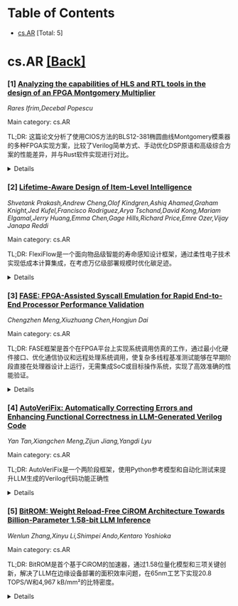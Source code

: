 <div id=toc></div>

# Table of Contents

- [cs.AR](#cs.AR) [Total: 5]


<div id='cs.AR'></div>

# cs.AR [[Back]](#toc)

### [1] [Analyzing the capabilities of HLS and RTL tools in the design of an FPGA Montgomery Multiplier](https://arxiv.org/abs/2509.08067)
*Rares Ifrim,Decebal Popescu*

Main category: cs.AR

TL;DR: 这篇论文分析了使用CIOS方法的BLS12-381椭圆曲线Montgomery模乘器的多种FPGA实现方案，比较了Verilog简单方式、手动优化DSP原语和高级综合方案的性能差异，并与Rust软件实现进行对比。


<details>
  <summary>Details</summary>
Motivation: 为BLS12-381椭圆曲线加密操作开发高频率、高吞吐量的Montgomery模乘器，作为点加法和点乘法等基础操作的核心基础。

Method: 采用Coarsely Integrated Operand Scanning(CIOS)方法，在AMD-Xilinx工具和Alveo FPGA板卡上实现三类设计：Verilog简单方式（自动DSP选择）、Verilog优化方式（手动DSP原语实例化）和高级综合方案，并与Rust软件实现进行对比。

Result: 分析了不同设计选择和工具配置对频率、延迟和资源消耗的影响，展示了如何通过正确的DSP原语使用来提高性能并减少LUT和FF资源消耗。

Conclusion: 手动DSP原语优化的Verilog方案能够实现最佳性能，适当的流水线设计可以在高频率下运行，为椭圆曲线加密操作提供了高速计算基础。

Abstract: We present the analysis of various FPGA design implementations of a
Montgomery Modular Multiplier, compatible with the BLS12-381 elliptic curve,
using the Coarsely Integrated Operand Scanning approach of working with
complete partial products on different digit sizes. The scope of the
implemented designs is to achieve a high-frequency, high-throughput solution
capable of computing millions of operations per second, which can provide a
strong foundation for different Elliptic Curve Cryptography operations such as
point addition and point multiplication. One important constraint for our
designs was to only use FPGA DSP primitives for the arithmetic operations
between digits employed in the CIOS algorithm as these primitives, when
pipelined properly, can operate at a high frequency while also relaxing the
resource consumption of FPGA LUTs and FFs. The target of the analysis is to see
how different design choices and tool configurations influence the frequency,
latency and resource consumption when working with the latest AMD-Xilinx tools
and Alveo FPGA boards in an RTL-HLS hybrid approach. We compare three
categories of designs: a Verilog naive approach where we rely on the Vivado
synthesizer to automatically choose when and where to use DSPs, a Verilog
optimized approach by manually instantiating the DSP primitives ourselves and a
complete High-Level Synthesis approach. We also compare the FPGA
implementations with an optimized software implementation of the same
Montgomery multiplier written in Rust.

</details>


### [2] [Lifetime-Aware Design of Item-Level Intelligence](https://arxiv.org/abs/2509.08193)
*Shvetank Prakash,Andrew Cheng,Olof Kindgren,Ashiq Ahamed,Graham Knight,Jed Kufel,Francisco Rodriguez,Arya Tschand,David Kong,Mariam Elgamal,Jerry Huang,Emma Chen,Gage Hills,Richard Price,Emre Ozer,Vijay Janapa Reddi*

Main category: cs.AR

TL;DR: FlexiFlow是一个面向物品级智能的寿命感知设计框架，通过柔性电子技术实现低成本计算集成，在考虑万亿级部署规模时优化碳足迹。


<details>
  <summary>Details</summary>
Motivation: 传统计算部署模式无法适应物品级智能应用中1000倍的操作寿命差异，需要在考虑可持续性的前提下重新设计架构。

Method: 框架包含FlexiBench工作负载套件、FlexiBits面积优化的RISC-V核心（1/4/8位数据路径）以及基于部署特性的碳感知模型选择最优架构。

Result: 寿命感知微架构设计可减少1.62倍碳足迹，算法决策可减少14.5倍碳足迹，通过柔性电子PDK实现30.9kHz操作频率。

Conclusion: FlexiFlow推动了极端边缘计算的发展，需要重新评估传统设计方法以适应新的约束条件。

Abstract: We present FlexiFlow, a lifetime-aware design framework for item-level
intelligence (ILI) where computation is integrated directly into disposable
products like food packaging and medical patches. Our framework leverages
natively flexible electronics which offer significantly lower costs than
silicon but are limited to kHz speeds and several thousands of gates. Our
insight is that unlike traditional computing with more uniform deployment
patterns, ILI applications exhibit 1000X variation in operational lifetime,
fundamentally changing optimal architectural design decisions when considering
trillion-item deployment scales. To enable holistic design and optimization, we
model the trade-offs between embodied carbon footprint and operational carbon
footprint based on application-specific lifetimes. The framework includes: (1)
FlexiBench, a workload suite targeting sustainability applications from
spoilage detection to health monitoring; (2) FlexiBits, area-optimized RISC-V
cores with 1/4/8-bit datapaths achieving 2.65X to 3.50X better energy
efficiency per workload execution; and (3) a carbon-aware model that selects
optimal architectures based on deployment characteristics. We show that
lifetime-aware microarchitectural design can reduce carbon footprint by 1.62X,
while algorithmic decisions can reduce carbon footprint by 14.5X. We validate
our approach through the first tape-out using a PDK for flexible electronics
with fully open-source tools, achieving 30.9kHz operation. FlexiFlow enables
exploration of computing at the Extreme Edge where conventional design
methodologies must be reevaluated to account for new constraints and
considerations.

</details>


### [3] [FASE: FPGA-Assisted Syscall Emulation for Rapid End-to-End Processor Performance Validation](https://arxiv.org/abs/2509.08405)
*Chengzhen Meng,Xiuzhuang Chen,Hongjun Dai*

Main category: cs.AR

TL;DR: FASE框架是首个在FPGA平台上实现系统调用仿真的工作，通过最小化硬件接口、优化通信协议和远程处理系统调用，使复杂多线程基准测试能够在早期阶段直接在处理器设计上运行，无需集成SoC或目标操作系统，实现了高效准确的性能验证。


<details>
  <summary>Details</summary>
Motivation: 传统工作流程将验证过程推迟到RTL设计和SoC集成完成后，显著延长了开发和迭代周期。AI工作负载和领域特定架构的快速发展导致处理器微架构日益多样化，需要快速准确的性能验证方法。

Method: 提出FASE框架（FPGA辅助系统调用仿真），包含三个关键创新：1）仅暴露最小CPU接口，保持其他硬件组件不变；2）提出主机-目标协议（HTP）最小化跨设备数据流量；3）提出主机端运行时远程处理Linux风格系统调用。

Result: 在Xilinx FPGA上使用开源RISC-V SMP处理器Rocket进行实验。单线程CoreMark引入小于1%的性能误差，相比Proxy Kernel效率提高2000倍以上。复杂OpenMP基准测试显示，对于大多数单线程工作负载验证准确率超过96%，多线程工作负载超过91.5%。

Conclusion: FASE框架显著降低了开发复杂性和反馈时间，所有组件均已开源发布，为早期阶段处理器设计提供了高效准确的性能验证解决方案。

Abstract: The rapid advancement of AI workloads and domain-specific architectures has
led to increasingly diverse processor microarchitectures, whose design
exploration requires fast and accurate performance validation. However,
traditional workflows defer validation process until RTL design and SoC
integration are complete, significantly prolonging development and iteration
cycle.
  In this work, we present FASE framework, FPGA-Assisted Syscall Emulation, the
first work for adapt syscall emulation on FPGA platforms, enabling complex
multi-thread benchmarks to directly run on the processor design without
integrating SoC or target OS for early-stage performance validation. FASE
introduces three key innovations to address three critical challenges for
adapting FPGA-based syscall emulation: (1) only a minimal CPU interface is
exposed, with other hardware components untouched, addressing the lack of a
unified hardware interface in FPGA systems; (2) a Host-Target Protocol (HTP) is
proposed to minimize cross-device data traffic, mitigating the low-bandwidth
and high-latency communication between FPGA and host; and (3) a host-side
runtime is proposed to remotely handle Linux-style system calls, addressing the
challenge of cross-device syscall delegation.
  Experiments ware conducted on Xilinx FPGA with open-sourced RISC-V SMP
processor Rocket. With single-thread CoreMark, FASE introduces less than 1%
performance error and achieves over 2000x higher efficiency compared to Proxy
Kernel due to FPGA acceleration. With complex OpenMP benchmarks, FASE
demonstrates over 96% performance validation accuracy for most single-thread
workloads and over 91.5% for most multi-thread workloads compared to full SoC
validation, significantly reducing development complexity and time-to-feedback.
All components of FASE framework are released as open-source.

</details>


### [4] [AutoVeriFix: Automatically Correcting Errors and Enhancing Functional Correctness in LLM-Generated Verilog Code](https://arxiv.org/abs/2509.08416)
*Yan Tan,Xiangchen Meng,Zijun Jiang,Yangdi Lyu*

Main category: cs.AR

TL;DR: AutoVeriFix是一个两阶段框架，使用Python参考模型和自动化测试来提升LLM生成的Verilog代码功能正确性


<details>
  <summary>Details</summary>
Motivation: 解决LLM在硬件描述语言Verilog代码生成中因训练数据稀缺导致的功能错误问题

Method: 两阶段方法：首先生成Python参考模型定义电路行为，然后利用这些模型创建自动化测试来指导Verilog RTL实现，通过仿真差异迭代修正错误

Result: 实验结果表明该方法在提升生成Verilog代码功能正确性方面显著优于现有最先进方法

Conclusion: AutoVeriFix框架通过Python辅助的两阶段方法有效提高了LLM生成Verilog代码的功能准确性和可靠性

Abstract: Large language models (LLMs) have demonstrated impressive capabilities in
generating software code for high-level programming languages such as Python
and C++. However, their application to hardware description languages, such as
Verilog, is challenging due to the scarcity of high-quality training data.
Current approaches to Verilog code generation using LLMs often focus on
syntactic correctness, resulting in code with functional errors. To address
these challenges, we present AutoVeriFix, a novel Python-assisted two-stage
framework designed to enhance the functional correctness of LLM-generated
Verilog code. In the first stage, LLMs are employed to generate high-level
Python reference models that define the intended circuit behavior. In the
second stage, these Python models facilitate the creation of automated tests
that guide the generation of Verilog RTL implementations. Simulation
discrepancies between the reference model and the Verilog code are iteratively
used to identify and correct errors, thereby improving the functional accuracy
and reliability of the LLM-generated Verilog code. Experimental results
demonstrate that our approach significantly outperforms existing
state-of-the-art methods in improving the functional correctness of generated
Verilog code.

</details>


### [5] [BitROM: Weight Reload-Free CiROM Architecture Towards Billion-Parameter 1.58-bit LLM Inference](https://arxiv.org/abs/2509.08542)
*Wenlun Zhang,Xinyu Li,Shimpei Ando,Kentaro Yoshioka*

Main category: cs.AR

TL;DR: BitROM是首个基于CiROM的加速器，通过1.58位量化模型和三项关键创新，解决了LLM在边缘设备部署的面积效率问题，在65nm工艺下实现20.8 TOPS/W和4,967 kB/mm²的比特密度。


<details>
  <summary>Details</summary>
Motivation: 传统CiROM加速器由于LLM参数量巨大而难以扩展，如LLaMA-7B即使在先进CMOS节点也需要超过1,000 cm²的硅面积，限制了在边缘设备上的实际应用。

Method: 1) 双向ROM阵列，每个晶体管存储两个三元权重；2) 三元权重计算优化的三模式局部累加器；3) 集成解码-刷新eDRAM，支持片上KV缓存管理；4) 集成LoRA适配器实现跨下游任务的高效迁移学习。

Result: 在65nm CMOS工艺下实现20.8 TOPS/W的能效和4,967 kB/mm²的比特密度，面积效率比之前的数字CiROM设计提升10倍，DR eDRAM减少43.6%的外部DRAM访问。

Conclusion: BitROM通过硬件-算法协同设计，成功解决了CiROM加速器在LLM部署中的可扩展性问题，为边缘设备上的高效LLM推理提供了实用解决方案。

Abstract: Compute-in-Read-Only-Memory (CiROM) accelerators offer outstanding energy
efficiency for CNNs by eliminating runtime weight updates. However, their
scalability to Large Language Models (LLMs) is fundamentally constrained by
their vast parameter sizes. Notably, LLaMA-7B - the smallest model in LLaMA
series - demands more than 1,000 cm2 of silicon area even in advanced CMOS
nodes. This paper presents BitROM, the first CiROM-based accelerator that
overcomes this limitation through co-design with BitNet's 1.58-bit quantization
model, enabling practical and efficient LLM inference at the edge. BitROM
introduces three key innovations: 1) a novel Bidirectional ROM Array that
stores two ternary weights per transistor; 2) a Tri-Mode Local Accumulator
optimized for ternary-weight computations; and 3) an integrated Decode-Refresh
(DR) eDRAM that supports on-die KV-cache management, significantly reducing
external memory access during decoding. In addition, BitROM integrates
LoRA-based adapters to enable efficient transfer learning across various
downstream tasks. Evaluated in 65nm CMOS, BitROM achieves 20.8 TOPS/W and a bit
density of 4,967 kB/mm2 - offering a 10x improvement in area efficiency over
prior digital CiROM designs. Moreover, the DR eDRAM contributes to a 43.6%
reduction in external DRAM access, further enhancing deployment efficiency for
LLMs in edge applications.

</details>
